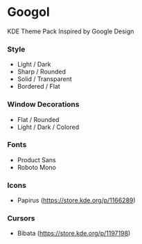 # Googol
KDE Theme Pack Inspired by Google Design

### Style
- Light / Dark
- Sharp / Rounded
- Solid / Transparent
- Bordered / Flat

### Window Decorations
- Flat / Rounded
- Light / Dark / Colored

### Fonts
- Product Sans
- Roboto Mono

### Icons
- Papirus (https://store.kde.org/p/1166289)

### Cursors
- Bibata (https://store.kde.org/p/1197198)
